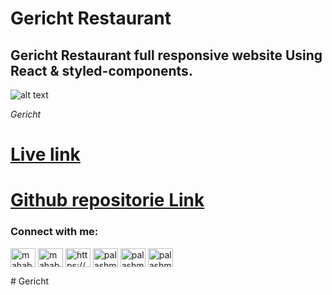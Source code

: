 ﻿# Gericht Restaurant

## Gericht Restaurant full responsive website Using React & styled-components.

![alt text](Markdown.jpg)

_Gericht_

# [Live link](https://mahabub-bd.github.io/gericht)

# [Github repositorie Link](https://github.com/mahabub-bd/gericht)

<h3 align="left">Connect with me:</h3>
<p align="left">
<a href="https://codepen.io/mahabub-hossain-bd" target="blank"><img align="center" src="https://raw.githubusercontent.com/rahuldkjain/github-profile-readme-generator/master/src/images/icons/Social/codepen.svg" alt="mahabub-hossain-bd" height="30" width="40" /></a>
<a href="https://dev.to/mahabubhossainbd" target="blank"><img align="center" src="https://cdn.jsdelivr.net/npm/simple-icons@3.0.1/icons/dev-dot-to.svg" alt="mahabubhossainbd" height="30" width="40" /></a>
<a href="https://linkedin.com/in/https://www.linkedin.com/in/mahabub-hossain-86b24558/" target="blank"><img align="center" src="https://raw.githubusercontent.com/rahuldkjain/github-profile-readme-generator/master/src/images/icons/Social/linked-in-alt.svg" alt="https://www.linkedin.com/in/mahabub-hossain-86b24558/" height="30" width="40" /></a>
<a href="https://fb.com/palashmaahbub" target="blank"><img align="center" src="https://raw.githubusercontent.com/rahuldkjain/github-profile-readme-generator/master/src/images/icons/Social/facebook.svg" alt="palashmaahbub" height="30" width="40" /></a>
<a href="https://instagram.com/palashmahabub" target="blank"><img align="center" src="https://raw.githubusercontent.com/rahuldkjain/github-profile-readme-generator/master/src/images/icons/Social/instagram.svg" alt="palashmahabub" height="30" width="40" /></a>
<a href="https://www.youtube.com/c/palashmahabub" target="blank"><img align="center" src="https://raw.githubusercontent.com/rahuldkjain/github-profile-readme-generator/master/src/images/icons/Social/youtube.svg" alt="palashmahabub" height="30" width="40" /></a>
</p>
# Gericht

